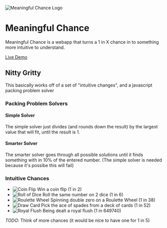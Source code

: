 ![Meaningful Chance Logo](http://scommab.github.com/meaningful-chance/img/small_logo.png)
# Meaningful Chance 

Meaningful Chance is a webapp that turns a 1 in X chance in to something more intuitive to understand.

[Live Demo](http://scommab.github.com/meaningful-chance/ "Live Demo")

## Nitty Gritty 

This basically works off of a set of "intuitive changes", and a javascript packing problem solver 

### Packing Problem Solvers

#### Simple Solver
The simple solver just divides (and rounds down the result) by the largest value that will fit, until the result is 1.

#### Smarter Solver
The smarter solver goes through all possible solutions until it finds something with in 10% of the entered number.
(The simple solver is needed because it's possibe this will fail)

### Intuitive Chances
* ![Coin Flip](http://scommab.github.com/meaningful-chance/img/things/coin_flip_small.png) Win a coin flip (1 in 2)
* ![Roll of Dice](http://scommab.github.com/meaningful-chance/img/things/roll_dice_small.png) Roll the same number on 2 dice (1 in 6)
* ![Roulette Wheel](http://scommab.github.com/meaningful-chance/img/things/roulette_wheel_small.png) Spinning double zero on a Roulette Wheel (1 in 38)
* ![Draw Card](http://scommab.github.com/meaningful-chance/img/things/pick_card_small.png) Pick the ace of spades from a deck of cards (1 in 52)
* ![Royal Flush](http://scommab.github.com/meaningful-chance/img/things/royal_flush_small.png) Being dealt a royal flush (1 in 649740) 

_TODO_: Think of more chances (it would be nice to have one for 1 in 5)

